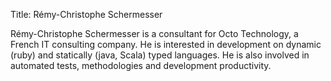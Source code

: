 Title: Rémy-Christophe Schermesser

Rémy-Christophe Schermesser is a consultant for Octo Technology, a French IT consulting company.
He is interested in development on dynamic (ruby) and statically (java, Scala) typed languages.
He is also involved in automated tests, methodologies and development productivity.
